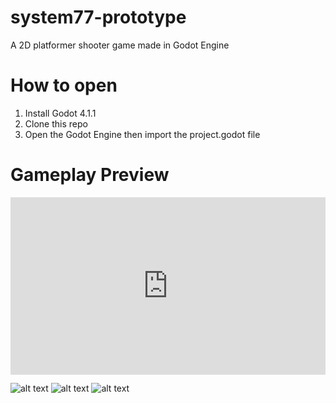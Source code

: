 # system77-prototype
A 2D platformer shooter game made in Godot Engine

# How to open
1. Install Godot 4.1.1
2. Clone this repo
3. Open the Godot Engine then import the project.godot file

# Gameplay Preview
<div style="padding:56.25% 0 0 0;position:relative;">
    <iframe src="https://player.vimeo.com/video/1025421165?h=your_hash_here&amp;badge=0&amp;autopause=0&amp;player_id=0&amp;app_id=58479" frameborder="0" allow="autoplay; fullscreen; picture-in-picture" allowfullscreen style="position:absolute;top:0;left:0;width:100%;height:100%;" title="Game Preview"></iframe>
</div>
<script src="https://player.vimeo.com/api/player.js"></script>

![alt text](https://img.itch.zone/aW1hZ2UvMjI2ODYxOC8xMzQ0NTA0Ni5wbmc=/794x1000/DcV3uQ.png)
![alt text](https://img.itch.zone/aW1hZ2UvMjI2ODYxOC8xMzQ0NTA0NC5wbmc=/794x1000/NLnEjq.png)
![alt text](https://img.itch.zone/aW1hZ2UvMjI2ODYxOC8xMzQ0NTA0NS5wbmc=/794x1000/CSeo0x.png)
